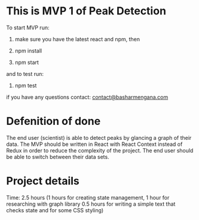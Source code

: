# This is MVP 1 of Peak Detection

To start MVP run:

1. make sure you have the latest react and npm, then

2. npm install

3. npm start

and to test run:

1. npm test

if you have any questions contact: contact@basharmengana.com

# Defenition of done

The end user (scientist) is able to detect peaks by glancing a graph of their data.
The MVP should be written in React with React Context instead of Redux in order to
reduce the complexity of the project. The end user should be able to switch between
their data sets.

# Project details

Time: 2.5 hours (1 hours for creating state management, 1 hour for researching with graph library
0.5 hours for writing a simple text that checks state and for some CSS styling)
